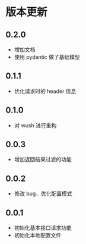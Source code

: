 # 版本更新

## 0.2.0

- 增加文档
- 使用 pydantic 做了基础模型

## 0.1.1

- 优化请求时的 header 信息

## 0.1.0

- 对 wush 进行重构

## 0.0.3

- 增加返回结果过滤的功能

## 0.0.2

- 修改 bug，优化配置模式

## 0.0.1

- 初始化基本接口请求功能
- 初始化本地配置文件
